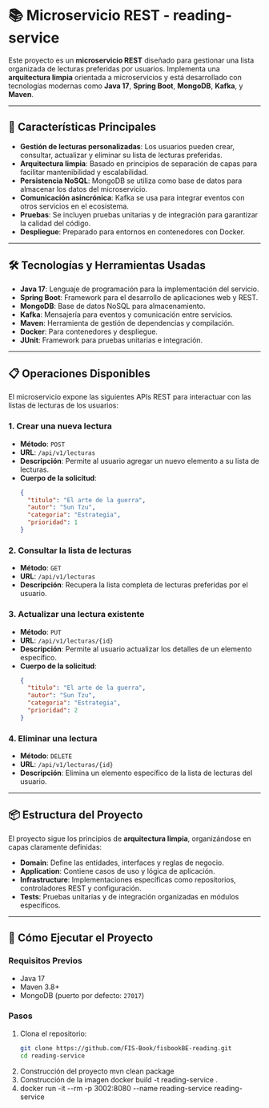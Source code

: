 # 📚 Microservicio REST - reading-service

Este proyecto es un **microservicio REST** diseñado para gestionar una lista organizada de lecturas preferidas por usuarios. Implementa una **arquitectura limpia** orientada a microservicios y está desarrollado con tecnologías modernas como **Java 17**, **Spring Boot**, **MongoDB**, **Kafka**, y **Maven**.

---

## 🚀 Características Principales

- **Gestión de lecturas personalizadas**: Los usuarios pueden crear, consultar, actualizar y eliminar su lista de lecturas preferidas.
- **Arquitectura limpia**: Basado en principios de separación de capas para facilitar mantenibilidad y escalabilidad.
- **Persistencia NoSQL**: MongoDB se utiliza como base de datos para almacenar los datos del microservicio.
- **Comunicación asincrónica**: Kafka se usa para integrar eventos con otros servicios en el ecosistema.
- **Pruebas**: Se incluyen pruebas unitarias y de integración para garantizar la calidad del código.
- **Despliegue**: Preparado para entornos en contenedores con Docker.

---

## 🛠️ Tecnologías y Herramientas Usadas

- **Java 17**: Lenguaje de programación para la implementación del servicio.
- **Spring Boot**: Framework para el desarrollo de aplicaciones web y REST.
- **MongoDB**: Base de datos NoSQL para almacenamiento.
- **Kafka**: Mensajería para eventos y comunicación entre servicios.
- **Maven**: Herramienta de gestión de dependencias y compilación.
- **Docker**: Para contenedores y despliegue.
- **JUnit**: Framework para pruebas unitarias e integración.

---

## 📋 Operaciones Disponibles

El microservicio expone las siguientes APIs REST para interactuar con las listas de lecturas de los usuarios:

### 1. **Crear una nueva lectura**
   - **Método**: `POST`
   - **URL**: `/api/v1/lecturas`
   - **Descripción**: Permite al usuario agregar un nuevo elemento a su lista de lecturas.
   - **Cuerpo de la solicitud**:
     ```json
     {
       "titulo": "El arte de la guerra",
       "autor": "Sun Tzu",
       "categoria": "Estrategia",
       "prioridad": 1
     }
     ```

### 2. **Consultar la lista de lecturas**
   - **Método**: `GET`
   - **URL**: `/api/v1/lecturas`
   - **Descripción**: Recupera la lista completa de lecturas preferidas por el usuario.

### 3. **Actualizar una lectura existente**
   - **Método**: `PUT`
   - **URL**: `/api/v1/lecturas/{id}`
   - **Descripción**: Permite al usuario actualizar los detalles de un elemento específico.
   - **Cuerpo de la solicitud**:
     ```json
     {
       "titulo": "El arte de la guerra",
       "autor": "Sun Tzu",
       "categoria": "Estrategia",
       "prioridad": 2
     }
     ```

### 4. **Eliminar una lectura**
   - **Método**: `DELETE`
   - **URL**: `/api/v1/lecturas/{id}`
   - **Descripción**: Elimina un elemento específico de la lista de lecturas del usuario.

---

## 📦 Estructura del Proyecto

El proyecto sigue los principios de **arquitectura limpia**, organizándose en capas claramente definidas:

- **Domain**: Define las entidades, interfaces y reglas de negocio.
- **Application**: Contiene casos de uso y lógica de aplicación.
- **Infrastructure**: Implementaciones específicas como repositorios, controladores REST y configuración.
- **Tests**: Pruebas unitarias y de integración organizadas en módulos específicos.

---

## 📖 Cómo Ejecutar el Proyecto

### Requisitos Previos
- Java 17
- Maven 3.8+
- MongoDB (puerto por defecto: `27017`)

### Pasos
1. Clona el repositorio:
   ```bash
   git clone https://github.com/FIS-Book/fisbookBE-reading.git
   cd reading-service
2. Construcción del proyecto
   mvn clean package
3. Construcción de la imagen 
   docker build -t reading-service .
4. docker run -it --rm -p 3002:8080 --name reading-service reading-service

